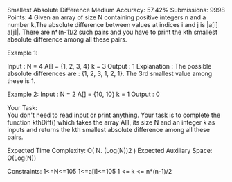 
Smallest Absolute Difference 
Medium Accuracy: 57.42% Submissions: 9998 Points: 4
Given an array of size N containing positive integers n and a number k,The absolute difference between values at indices i and j is |a[i] a[j]|. There are n*(n-1)/2 such pairs and you have to print the kth smallest absolute difference among all these pairs.
 

Example 1:

Input : 
N = 4
A[] = {1, 2, 3, 4}
k = 3
Output : 
1 
Explanation :
The possible absolute differences are :
{1, 2, 3, 1, 2, 1}.
The 3rd smallest value among these is 1.
 
Example 2:
Input : 
N = 2
A[] = {10, 10}
k = 1
Output :
0

Your Task:  
You don't need to read input or print anything. Your task is to complete the function kthDiff() which takes the array A[], its size N and an integer k as inputs and returns the kth smallest absolute difference among all these pairs.

 

Expected Time Complexity: O( N. (Log(N))2 )
Expected Auxiliary Space: O(Log(N))

 

Constraints:
1<=N<=105
1<=a[i]<=105
1 <= k <= n*(n-1)/2
